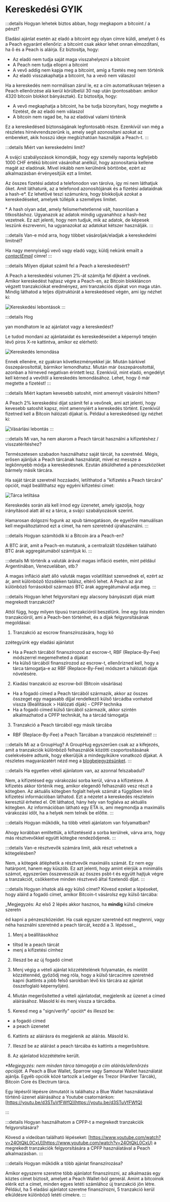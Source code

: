 # Kereskedési GYIK

:::details Hogyan lehetek biztos abban, hogy megkapom a bitcoint / a pénzt?

Eladási ajánlat esetén az eladó a bitcoint egy olyan címre küldi, amelyet ő és a Peach egyaránt ellenőriz: a bitcoint csak akkor lehet onnan elmozdítani, ha ő és a Peach is aláírja. Ez biztosítja, hogy:

- Az eladó nem tudja saját maga visszahelyezni a bitcoint
- A Peach nem tudja ellopni a bitcoint
- A vevő addig nem kapja meg a bitcoint, amíg a fizetés meg nem történik
- Az eladó visszakaphatja a bitcoint, ha a vevő nem válaszol

Ha a kereskedés nem normálisan zárul le, ez a cím automatikusan teljesen a Peach ellenőrzése alá kerül körülbelül 30 nap után (pontosabban: amikor 4320 bitcoin blokkot bányásztak). Ez biztosítja, hogy:

- A vevő megkaphatja a bitcoint, ha be tudja bizonyítani, hogy megtette a fizetést, de az eladó nem válaszol
- A bitcoin nem ragad be, ha az eladóval valami történik

Ez a kereskedésed biztonságának legfontosabb része. Ezenkívül van még a részletes hírnévrendszerünk is, amely segít azonosítani azokat az embereket, akik hosszú ideje megbízhatóan használják a Peach-t.
:::

:::details Miért van kereskedelmi limit?

A svájci szabályozások kimondják, hogy egy személy naponta legfeljebb 1000 CHF értékű bitcoint vásárolhat anélkül, hogy azonosítania kellene magát az eladónak. Mivel inkább nem kerülnénk börtönbe, ezért az alkalmazásban érvényesítjük ezt a limitet.

Az összes fizetési adatod a telefonodon van tárolva, így mi nem láthatjuk őket. Amit láthatunk, az a telefonod azonosítójának és a fizetési adataidnak a hash-e\*. Ez lehetővé teszi számunkra, hogy blokkoljuk azokat a kereskedéseket, amelyek túllépik a személyes limitet.

\* A hash olyan adat, amely felismerhetetlenné vált, hasonlóan a titkosításhoz. Ugyanazok az adatok mindig ugyanahhoz a hash-hez vezetnek. Ez azt jelenti, hogy nem tudjuk, mik az adatok, de képesek leszünk észrevenni, ha ugyanazokat az adatokat kétszer használják.
:::

:::details Van-e mód arra, hogy többet vásároljak/eladjak a kereskedelmi limitnél?

Ha nagy mennyiségű vevő vagy eladó vagy, küldj nekünk emailt a [$contactEmail$](mailto:$contactEmail$) címre!
:::

:::details Milyen díjakat számít fel a Peach a kereskedésért?

A Peach a kereskedési volumen 2%-át számítja fel díjként a vevőnek. Amikor kereskedést hajtasz végre a Peach-en, az Bitcoin blokkláncon végzett tranzakciókat eredményez, ami tranzakciós díjakat von maga után. Mindig láthatod a teljes díjstruktúrát a kereskedésed végén, ami így nézhet ki:

![Kereskedési lebontások](/img/faq/trading/TradeBreakdowns.png)
:::

:::details Hog

yan mondhatom le az ajánlatot vagy a kereskedést?

Le tudod mondani az ajánlataidat és kereskedéseidet a képernyő tetején lévő piros X-re kattintva, amikor ez elérhető:

![Kereskedés lemondása](/img/faq/trading/cancel.png)

Ennek ellenére, ez gyakran következményekkel jár. Miután bárkivel összepárosítottál, bármikor lemondhatsz. Miután már összepárosítottál, azonban a hírneved negatívan érintett lesz. Ezenkívül, mint eladó, engedélyt kell kérned a vevőtől a kereskedés lemondásához. Lehet, hogy ő már megtette a fizetést!
:::

:::details Miért kaptam kevesebb satoshit, mint amennyit vásárolni hittem?

A Peach 2% kereskedési díjat számít fel a vevőnek, ami azt jelenti, hogy kevesebb satoshit kapsz, mint amennyiért a kereskedés történt. Ezenkívül fizetned kell a Bitcoin hálózati díjakat is. Például a kereskedésed így nézhet ki:

![Vásárlási lebontás](/img/faq/trading/TradeBreakdownBuy.png)
:::

:::details Mi van, ha nem akarom a Peach tárcát használni a kifizetéshez / visszatérítéshez?

Természetesen szabadon használhatsz saját tárcát, ha szeretnéd. Mégis, erősen ajánljuk a Peach tárcának használatát, mivel ez messze a legkönnyebb módja a kereskedésnek. Ezután átküldheted a pénzeszközöket bármely másik tárcára.

Ha saját tárcát szeretnél hozzáadni, letilthatod a "kifizetés a Peach tárcára" opciót, majd beállíthatsz egy egyéni kifizetési címet:

![Tárca letiltása](/img/faq/trading/disablewallet.png)

Kereskedés során alá kell írnod egy üzenetet, amely igazolja, hogy irányításod alatt áll ez a tárca, a svájci szabályozások szerint.

Hamarosan dolgozni fogunk az xpub támogatáson, de egyelőre manuálisan kell megváltoztatnod ezt a címet, ha nem szeretnéd újrahasználni.
:::

:::details Hogyan számítódik ki a Bitcoin ára a Peach-en?

A BTC árát, amit a Peach-en mutatunk, a centralizált tőzsdéken található BTC árak aggregátumából számítjuk ki.
:::

:::details Mi történik a valuták árával magas infláció esetén, mint például Argentínában, Venezuelában, stb.?

A magas infláció alatt álló valuták magas volatilitást szenvednek el, ezért az ár, amit különböző tőzsdéken találsz, eltérő lehet. A Peach az árat különböző forrásokból származó BTC árak aggregátumával adja meg.
:::

:::details Hogyan lehet felgyorsítani egy alacsony bányászati díjak miatt megrekedt tranzakciót?

Attól függ, hogy milyen típusú tranzakcióról beszélünk. Íme egy lista minden tranzakcióról, ami a Peach-ben történhet, és a díjak felgyorsításának megoldásai:

1. Tranzakció az escrow finanszírozására, hogy kö

zzétegyünk egy eladási ajánlatot

- Ha a Peach tárcából finanszírozod az escrow-t, RBF (Replace-By-Fee) módszerrel megemelheted a díjakat
- Ha külső tárcából finanszírozod az escrow-t, ellenőrizned kell, hogy a tárca támogatja-e az RBF (Replace-By-Fee) módszert a hálózati díjak növelésére.

2. Kiadási tranzakció az escrow-ból (Bitcoin vásárlása)

- Ha a fogadó címed a Peach tárcából származik, akkor az összes összeget egy magasabb díjjal rendelkező külső tárcádba vonhatod vissza (Beállítások > Hálózati díjak) - CPFP technika
- Ha a fogadó címed külső tárcából származik, akkor szintén alkalmazhatod a CPFP technikát, ha a tárcád támogatja

3. Tranzakció a Peach tárcából egy másik tárcába

- RBF (Replace-By-Fee) a Peach Tárcában a tranzakció részleteinél!
  :::

:::details Mi az a GroupHug?
A GroupHug egyszerűen csak az a kifejezés, amit a tranzakciók különböző felhasználók közötti csoportosításának cselekvésére adtunk, hogy elkerüljük a mindegyikükre vonatkozó díjakat. A részletes magyarázatért nézd meg a [blogbejegyzésünket](https://peachbitcoin.com/blog/group-hug).
:::

:::details Ha egyetlen vételi ajánlatom van, az azonnal felszabadul?

Nem, a kifizetésed egy várakozási sorba kerül, várva a kifizetésre. A kifizetés akkor történik meg, amikor elegendő felhasználó vesz részt a kötegben. Az aktuális kötegben foglalt helyek számát a függőben lévő kifizetési információban láthatod. Ezt a nézetet a kereskedés részletein keresztül érheted el.
Ott láthatod, hány hely van foglalva az aktuális kötegben. Az információban látható egy ETA is, ami megmondja a maximális várakozási időt, ha a helyek nem telnek be előtte.
:::

:::details Hogyan működik, ha több vételi ajánlatom van folyamatban?

Ahogy korábban említettük, a kifizetéseid a sorba kerülnek, várva arra, hogy más résztvevőkkel együtt kötegbe rendeződjenek.
:::

:::details Van-e résztvevők számára limit, akik részt vehetnek a kötegelésben?

Nem, a kötegek átléphetik a résztvevők maximális számát. Ez nem egy határpont, hanem egy küszöb. Ez azt jelenti, hogy amint elérjük a minimális számot, egyszerűen összevesszük az összes psbt-t és együtt hajtjuk végre a tranzakciót, csökkentve minden résztvevő által fizetendő díjat.
:::

:::details Hogyan írhatok alá egy külső címet?
Kövesd ezeket a lépéseket, hogy aláírd a fogadó címet, amikor Bitcoin-t vásárolsz egy külső tárcába:

_Megjegyzés: Az első 2 lépés akkor hasznos, ha **mindig** külső címekre szeretn

éd kapni a pénzeszközeidet. Ha csak egyszer szeretnéd ezt megtenni, vagy néha használni szeretnéd a peach tárcát, kezdd a 3. lépéssel._

1. Menj a beállításokhoz

- tiltsd le a peach tárcát
- menj a kifizetési címhez

2. Illeszd be az új fogadó címet

3. Menj végig a vételi ajánlat közzétételének folyamatán, és mielőtt közzétennéd, győződj meg róla, hogy a külső tárcacímre szeretnéd kapni (kattints a jobb felső sarokban lévő kis tárcára az ajánlat összefoglaló képernyőjén).

4. Miután megerősítetted a vételi ajánlatodat, megjelenik az üzenet a címed aláírásához. Másold ki és menj vissza a tárcádba.

5. Keresd meg a "sign/verify" opciót\* és illeszd be:

- a fogadó címed
- a peach üzenetet

6. Kattints az aláírásra és megjelenik az aláírás. Másold ki.

7. Illeszd be az aláírást a peach tárcába és kattints a megerősítésre.

8. Az ajánlatod közzétételre került.

_\*Megjegyzés: nem minden tárca támogatja a cím aláírás/ellenőrzés opcióját._
A Peach a Blue Wallet, Sparrow vagy Samourai Wallet használatát ajánlja. Egyéb opciók közé tartozik a Ledger és Trezor (Hardver Tárcák), Bitcoin Core és Electrum tárca.

Egy lépésről lépésre útmutatót is találhatsz a Blue Wallet használatával történő üzenet aláírásához a Youtube csatornánkon: [https://youtu.be/d3STuVfFWfQ](https://youtu.be/d3STuVfFWfQ)

:::

:::details Hogyan használhatom a CPFP-t a megrekedt tranzakciók felgyorsítására?

Kövesd a videóban található lépéseket: [https://www.youtube.com/watch?v=24OtQkL0CxU](https://www.youtube.com/watch?v=24OtQkL0CxU) a megrekedt tranzakciók felgyorsítására a CPFP használatával a Peach alkalmazásban.
:::

:::details Hogyan működik a több ajánlat finanszírozása?

Amikor egyszerre szeretne több ajánlatot finanszírozni, az alkalmazás egy köztes címet biztosít, amelyet a Peach Wallet-ból generál. Amint a bitcoinok elérik ezt a címet, minden egyes letéti számlához új tranzakció jön létre. Például, ha 5 eladási ajánlatot szeretne finanszírozni, 5 tranzakció kerül elküldésre különböző letéti címekre.
:::

